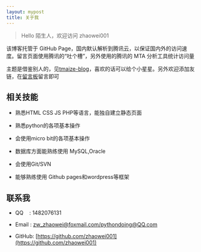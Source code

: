 ```yaml
---
layout: mypost
title: 关于我
---
```


> Hello 陌生人，欢迎访问 zhaowei001

该博客托管于 GitHub Page，国内默认解析到腾讯云，以保证国内外的访问速度。留言页面使用腾讯的“吐个槽”，另外使用的腾讯的 MTA 分析工具统计访问量

主题是借鉴别人的，见[tmaize-blog](https://github.com/TMaize/tmaize-blog)，喜欢的话可以给个小星星。另外欢迎添加友链，在[留言板](chat.html)留言即可

## 相关技能

- 熟悉HTML CSS JS PHP等语言，能独自建立静态页面

- 熟悉python的各项基本操作

- 会使用micro bit的各项基本操作

- 数据库方面能熟练使用 MySQL,Oracle

- 会使用Git/SVN

- 能够熟练使用 Github pages和wordpress等框架

## 联系我

- QQ&nbsp;&nbsp;&nbsp;&nbsp;: 1482076131

- Email&nbsp;: [zw_zhaowei@foxmail.com/pythondoing@QQ.com](https://mail.qq.com/cgi-bin/frame_html)

- GitHub: [https://github.com/zhaowei001](https://github.com/zhaowei001)
